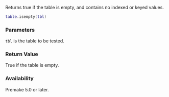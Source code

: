Returns true if the table is empty, and contains no indexed or keyed values.


```lua
table.isempty(tbl)
```

### Parameters ###

`tbl` is the table to be tested.


### Return Value ###

True if the table is empty.


### Availability ###

Premake 5.0 or later.

